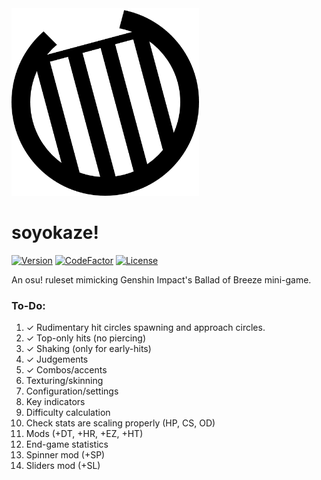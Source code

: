<img src="assets/logo.png" alt="soyokaze!" width="300" height="300">

# soyokaze!

[![Version](https://img.shields.io/github/v/release/goodtrailer/soyokaze.svg?color=green&style=flat-square)](https://github.com/goodtrailer/soyokaze/releases/latest)
[![CodeFactor](https://www.codefactor.io/repository/github/goodtrailer/soyokaze/badge/main?style=flat-square)](https://www.codefactor.io/repository/github/goodtrailer/soyokaze/overview/main)
[![License](https://img.shields.io/github/license/goodtrailer/soyokaze.svg?color=blue&style=flat-square)](https://github.com/goodtrailer/soyokaze/blob/master/LICENSE)

An osu! ruleset mimicking Genshin Impact's Ballad of Breeze mini-game.

### To-Do:
1. ✓ Rudimentary hit circles spawning and approach circles.
2. ✓ Top-only hits (no piercing)
3. ✓ Shaking (only for early-hits)
4. ✓ Judgements
5. ✓ Combos/accents
6. Texturing/skinning
7. Configuration/settings
8. Key indicators
9. Difficulty calculation
10. Check stats are scaling properly (HP, CS, OD)
11. Mods (+DT, +HR, +EZ, +HT)
12. End-game statistics
13. Spinner mod (+SP)
14. Sliders mod (+SL)

